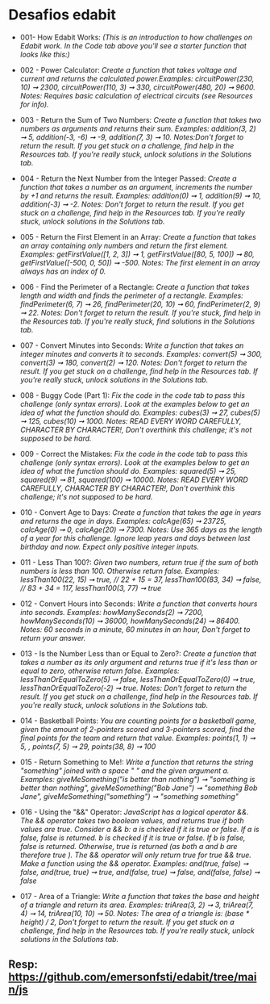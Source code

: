 # Desafios edabit

- 001- How Edabit Works:
  _(This is an introduction to how challenges on Edabit work. In the Code tab above you'll see a starter function that looks like this:)_
- 002 - Power Calculator:
  _Create a function that takes voltage and current and returns the calculated power.Examples: circuitPower(230, 10) ➞ 2300, circuitPower(110, 3) ➞ 330, circuitPower(480, 20) ➞ 9600. Notes: Requires basic calculation of electrical circuits (see Resources for info)._
- 003 - Return the Sum of Two Numbers:
  _Create a function that takes two numbers as arguments and returns their sum. Examples: addition(3, 2) ➞ 5, addition(-3, -6) ➞ -9, addition(7, 3) ➞ 10. Notes:Don't forget to return the result. If you get stuck on a challenge, find help in the Resources tab. If you're really stuck, unlock solutions in the Solutions tab._
- 004 - Return the Next Number from the Integer Passed:
  _Create a function that takes a number as an argument, increments the number by +1 and returns the result. Examples: addition(0) ➞ 1, addition(9) ➞ 10, addition(-3) ➞ -2. Notes: Don't forget to return the result. If you get stuck on a challenge, find help in the Resources tab. If you're really stuck, unlock solutions in the Solutions tab._

- 005 - Return the First Element in an Array:
  _Create a function that takes an array containing only numbers and return the first element. Examples: getFirstValue([1, 2, 3]) ➞ 1, getFirstValue([80, 5, 100]) ➞ 80, getFirstValue([-500, 0, 50]) ➞ -500. Notes: The first element in an array always has an index of 0._

- 006 - Find the Perimeter of a Rectangle:
  _Create a function that takes length and width and finds the perimeter of a rectangle. Examples: findPerimeter(6, 7) ➞ 26, findPerimeter(20, 10) ➞ 60, findPerimeter(2, 9) ➞ 22. Notes: Don't forget to return the result. If you're stuck, find help in the Resources tab. If you're really stuck, find solutions in the Solutions tab._

- 007 - Convert Minutes into Seconds:
  _Write a function that takes an integer minutes and converts it to seconds. Examples: convert(5) ➞ 300, convert(3) ➞ 180, convert(2) ➞ 120. Notes: Don't forget to return the result. If you get stuck on a challenge, find help in the Resources tab. If you're really stuck, unlock solutions in the Solutions tab._

- 008 - Buggy Code (Part 1):
  _Fix the code in the code tab to pass this challenge (only syntax errors). Look at the examples below to get an idea of what the function should do. Examples: cubes(3) ➞ 27, cubes(5) ➞ 125, cubes(10) ➞ 1000. Notes: READ EVERY WORD CAREFULLY, CHARACTER BY CHARACTER!, Don't overthink this challenge; it's not supposed to be hard._

- 009 - Correct the Mistakes:
  _Fix the code in the code tab to pass this challenge (only syntax errors). Look at the examples below to get an idea of what the function should do. Examples: squared(5) ➞ 25, squared(9) ➞ 81, squared(100) ➞ 10000. Notes: READ EVERY WORD CAREFULLY, CHARACTER BY CHARACTER!, Don't overthink this challenge; it's not supposed to be hard._

- 010 - Convert Age to Days:
  _Create a function that takes the age in years and returns the age in days. Examples: calcAge(65) ➞ 23725, calcAge(0) ➞ 0, calcAge(20) ➞ 7300. Notes: Use 365 days as the length of a year for this challenge. Ignore leap years and days between last birthday and now. Expect only positive integer inputs._

- 011 - Less Than 100?:
  _Given two numbers, return true if the sum of both numbers is less than 100. Otherwise return false. Examples: lessThan100(22, 15) ➞ true, // 22 + 15 = 37, lessThan100(83, 34) ➞ false, // 83 + 34 = 117, lessThan100(3, 77) ➞ true_

- 012 - Convert Hours into Seconds:
  _Write a function that converts hours into seconds. Examples: howManySeconds(2) ➞ 7200, howManySeconds(10) ➞ 36000, howManySeconds(24) ➞ 86400. Notes: 60 seconds in a minute, 60 minutes in an hour, Don't forget to return your answer._

- 013 - Is the Number Less than or Equal to Zero?:
  _Create a function that takes a number as its only argument and returns true if it's less than or equal to zero, otherwise return false. Examples: lessThanOrEqualToZero(5) ➞ false, lessThanOrEqualToZero(0) ➞ true, lessThanOrEqualToZero(-2) ➞ true. Notes: Don't forget to return the result. If you get stuck on a challenge, find help in the Resources tab. If you're really stuck, unlock solutions in the Solutions tab._

- 014 - Basketball Points:
  _You are counting points for a basketball game, given the amount of 2-pointers scored and 3-pointers scored, find the final points for the team and return that value. Examples: points(1, 1) ➞ 5, , points(7, 5) ➞ 29, points(38, 8) ➞ 100_

- 015 - Return Something to Me!:
  _Write a function that returns the string "something" joined with a space " " and the given argument a. Examples: giveMeSomething("is better than nothing") ➞ "something is better than nothing", giveMeSomething("Bob Jane") ➞ "something Bob Jane", giveMeSomething("something") ➞ "something something"_

- 016 - Using the "&&" Operator:
  _JavaScript has a logical operator &&. The && operator takes two boolean values, and returns true if both values are true. Consider a && b: a is checked if it is true or false. If a is false, false is returned. b is checked if it is true or false. If b is false, false is returned. Otherwise, true is returned (as both a and b are therefore true ). The && operator will only return true for true && true. Make a function using the && operator. Examples: and(true, false) ➞ false, and(true, true) ➞ true, and(false, true) ➞ false, and(false, false) ➞ false_

- 017 - Area of a Triangle:
  _Write a function that takes the base and height of a triangle and return its area. Examples: triArea(3, 2) ➞ 3, triArea(7, 4) ➞ 14, triArea(10, 10) ➞ 50. Notes: The area of a triangle is: (base \* height) / 2, Don't forget to return the result. If you get stuck on a challenge, find help in the Resources tab. If you're really stuck, unlock solutions in the Solutions tab._

## Resp: https://github.com/emersonfsti/edabit/tree/main/js
